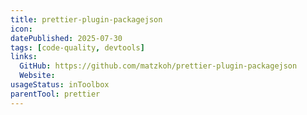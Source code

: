 ```yaml
---
title: prettier-plugin-packagejson
icon:
datePublished: 2025-07-30
tags: [code-quality, devtools]
links:
  GitHub: https://github.com/matzkoh/prettier-plugin-packagejson
  Website:
usageStatus: inToolbox
parentTool: prettier
---
```

